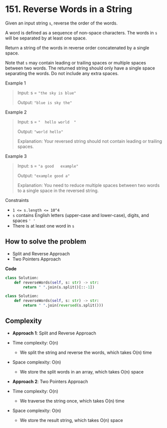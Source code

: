 # 151. Reverse Words in a String
<Badge type="warning" text="Medium" />[<Badge type="info" text="LeetCode" />](https://leetcode.com/problems/reverse-words-in-a-string/)

Given an input string `s`, reverse the order of the words.

A word is defined as a sequence of non-space characters. The words in `s` will be separated by at least one space.

Return a string of the words in reverse order concatenated by a single space.

Note that `s` may contain leading or trailing spaces or multiple spaces between two words. The returned string should only have a single space separating the words. Do not include any extra spaces.

Example 1
> Input: s = `"the sky is blue"`
>
> Output: `"blue is sky the"`

Example 2
> Input: s = `"  hello world  "`
>
> Output: `"world hello"`
>
> Explanation: Your reversed string should not contain leading or trailing spaces.

Example 3
> Input: s = `"a good   example"`
>
> Output: `"example good a"`
>
> Explanation: You need to reduce multiple spaces between two words to a single space in the reversed string.

Constraints
- `1 <= s.length <= 10^4`
- `s` contains English letters (upper-case and lower-case), digits, and spaces `' '`
- There is at least one word in `s`

## How to solve the problem

- Split and Reverse Approach
- Two Pointers Approach

**Code**

```python
class Solution:
    def reverseWords(self, s: str) -> str:
        return " ".join(s.split()[::-1])
```

```python
class Solution:
    def reverseWords(self, s: str) -> str:
        return " ".join(reversed(s.split()))
```

## Complexity

- **Approach 1**: Split and Reverse Approach

- Time complexity: O(n)
  - We split the string and reverse the words, which takes O(n) time

- Space complexity: O(n)
  - We store the split words in an array, which takes O(n) space

- **Approach 2**: Two Pointers Approach

- Time complexity: O(n)
  - We traverse the string once, which takes O(n) time

- Space complexity: O(n)
  - We store the result string, which takes O(n) space

